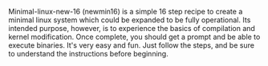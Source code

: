 Minimal-linux-new-16 (newmin16) is a simple 16 step recipe to create a minimal linux system which could be expanded to be fully operational.
Its intended purpose, however, is to experience the basics of compilation and kernel modification.
Once complete, you should get a prompt and be able to execute binaries.
It's very easy and fun.
Just follow the steps, and be sure to understand the instructions before beginning.
